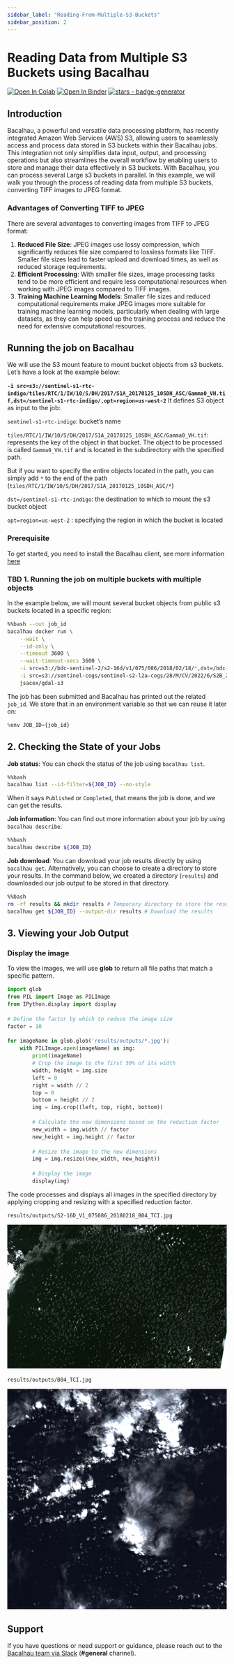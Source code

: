 ```yaml
---
sidebar_label: "Reading-From-Multiple-S3-Buckets"
sidebar_position: 2
---
```

# Reading Data from Multiple S3 Buckets using Bacalhau


[![Open In Colab](https://colab.research.google.com/assets/colab-badge.svg)](https://colab.research.google.com/github/bacalhau-project/examples/blob/main/workload-onboarding/Reading-from-Multiple-S3-buckets/index.ipynb)
[![Open In Binder](https://mybinder.org/badge.svg)](https://mybinder.org/v2/gh/bacalhau-project/examples/HEAD?labpath=workload-onboarding/Reading-from-Multiple-S3-buckets/index.ipynb)
[![stars - badge-generator](https://img.shields.io/github/stars/bacalhau-project/bacalhau?style=social)](https://github.com/bacalhau-project/bacalhau)

## Introduction

Bacalhau, a powerful and versatile data processing platform, has recently integrated Amazon Web Services (AWS) S3, allowing users to seamlessly access and process data stored in S3 buckets within their Bacalhau jobs. This integration not only simplifies data input, output, and processing operations but also streamlines the overall workflow by enabling users to store and manage their data effectively in S3 buckets. With Bacalhau, you can process several Large s3 buckets in parallel. In this example, we will walk you through the process of reading data from multiple S3 buckets, converting TIFF images to JPEG format.

### Advantages of Converting TIFF to JPEG

There are several advantages to converting images from TIFF to JPEG format:

1. **Reduced File Size**: JPEG images use lossy compression, which significantly reduces file size compared to lossless formats like TIFF. Smaller file sizes lead to faster upload and download times, as well as reduced storage requirements.
2. **Efficient Processing**: With smaller file sizes, image processing tasks tend to be more efficient and require less computational resources when working with JPEG images compared to TIFF images.
3. **Training Machine Learning Models**: Smaller file sizes and reduced computational requirements make JPEG images more suitable for training machine learning models, particularly when dealing with large datasets, as they can help speed up the training process and reduce the need for extensive computational resources.


## Running the job on Bacalhau

We will use the S3 mount feature to mount bucket objects from s3 buckets. Let’s have a look at the example below:

**`-i src=s3://sentinel-s1-rtc-indigo/tiles/RTC/1/IW/10/S/DH/2017/S1A_20170125_10SDH_ASC/Gamma0_VH.tif,dst=/sentinel-s1-rtc-indigo/,opt=region=us-west-2`** It defines S3 object as input to the job:

`sentinel-s1-rtc-indigo`: bucket’s name

`tiles/RTC/1/IW/10/S/DH/2017/S1A_20170125_10SDH_ASC/Gamma0_VH.tif`: represents the key of the object in that bucket. The object to be processed is called `Gamma0_VH.tif` and is located in the subdirectory with the specified path.

But if you want to specify the entire objects located in the path, you can simply add `*` to the end of the path (`tiles/RTC/1/IW/10/S/DH/2017/S1A_20170125_10SDH_ASC/*`)

`dst=/sentinel-s1-rtc-indigo`: the destination to which to mount the s3 bucket object

`opt=region=us-west-2` : specifying the region in which the bucket is located

### Prerequisite

To get started, you need to install the Bacalhau client, see more information [here](../../../getting-started/installation.md)


### TBD 1. Running the job on multiple buckets with multiple objects

In the example below, we will mount several bucket objects from public s3 buckets located in a specific region:

```bash
%%bash --out job_id
bacalhau docker run \
    --wait \
    --id-only \
    --timeout 3600 \
    --wait-timeout-secs 3600 \
    -i src=s3://bdc-sentinel-2/s2-16d/v1/075/086/2018/02/18/*,dst=/bdc-sentinel-2/,opt=region=us-west-2  \
    -i src=s3://sentinel-cogs/sentinel-s2-l2a-cogs/28/M/CV/2022/6/S2B_28MCV_20220620_0_L2A/*,dst=/sentinel-cogs/,opt=region=us-west-2 \
    jsacex/gdal-s3
```

The job has been submitted and Bacalhau has printed out the related `job_id`. We store that in an environment variable so that we can reuse it later on:

```python
%env JOB_ID={job_id}
```

## 2. Checking the State of your Jobs

**Job status**: You can check the status of the job using `bacalhau list`.


```bash
%%bash
bacalhau list --id-filter=${JOB_ID} --no-style
```

When it says `Published` or `Completed`, that means the job is done, and we can get the results.

**Job information**: You can find out more information about your job by using `bacalhau describe`.


```bash
%%bash
bacalhau describe ${JOB_ID}
```

**Job download**: You can download your job results directly by using `bacalhau get`. Alternatively, you can choose to create a directory to store your results. In the command below, we created a directory (`results`) and downloaded our job output to be stored in that directory.


```bash
%%bash
rm -rf results && mkdir results # Temporary directory to store the results
bacalhau get ${JOB_ID} --output-dir results # Download the results
```


## 3. Viewing your Job Output

### Display the image

To view the images, we will use **glob** to return all file paths that match a specific pattern.


```python
import glob
from PIL import Image as PILImage
from IPython.display import display

# Define the factor by which to reduce the image size
factor = 10

for imageName in glob.glob('results/outputs/*.jpg'):
    with PILImage.open(imageName) as img:
        print(imageName)
        # Crop the image to the first 50% of its width
        width, height = img.size
        left = 0
        right = width // 2
        top = 0
        bottom = height // 2
        img = img.crop((left, top, right, bottom))

        # Calculate the new dimensions based on the reduction factor
        new_width = img.width // factor
        new_height = img.height // factor

        # Resize the image to the new dimensions
        img = img.resize((new_width, new_height))

        # Display the image
        display(img)

```
The code processes and displays all images in the specified directory by applying cropping and resizing with a specified reduction factor.

    results/outputs/S2-16D_V1_075086_20180218_B04_TCI.jpg




![png](index_files/index_19_1.png)



    results/outputs/B04_TCI.jpg




![png](index_files/index_19_3.png)


## Support
If you have questions or need support or guidance, please reach out to the [Bacalhau team via Slack](https://bacalhauproject.slack.com/ssb/redirect) (**#general** channel).
